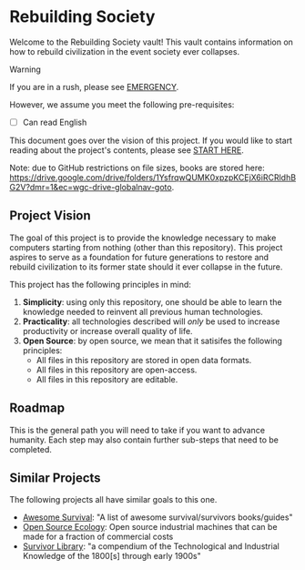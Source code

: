 # Rebuilding Society

Welcome to the Rebuilding Society vault! This vault contains information on how to rebuild civilization in the event society ever collapses.

> [!warning]
> If you are in a rush, please see [EMERGENCY](../EMERGENCY.md).

However, we assume you meet the following pre-requisites:

- [ ] Can read English

This document goes over the vision of this project. If you would like to start reading about the project's contents, please see [START HERE](00%20-%20Introduction/START%20HERE.md).

Note: due to GitHub restrictions on file sizes, books are stored here: https://drive.google.com/drive/folders/1YsfrqwQUMK0xpzpKCEjX6iRCRldhBG2V?dmr=1&ec=wgc-drive-globalnav-goto.

## Project Vision

The goal of this project is to provide the knowledge necessary to make computers starting from nothing (other than this repository). This project aspires to serve as a foundation for future generations to restore and rebuild civilization to its former state should it ever collapse in the future.

This project has the following principles in mind:

1. **Simplicity**: using only this repository, one should be able to learn the knowledge needed to reinvent all previous human technologies.
2. **Practicality**: all technologies described will *only* be used to increase productivity or increase overall quality of life.
3. **Open Source**: by open source, we mean that it satisifes the following principles:
	- All files in this repository are stored in open data formats.
	- All files in this repository are open-access.
	- All files in this repository are editable.

## Roadmap
This is the general path you will need to take if you want to advance humanity. Each step may also contain further sub-steps that need to be completed.

## Similar Projects
The following projects all have similar goals to this one.

- [Awesome Survival](https://github.com/alx-xlx/awesome-survival): "A list of awesome survival/survivors books/guides"
- [Open Source Ecology](https://www.opensourceecology.org/): Open source industrial machines that can be made for a fraction of commercial costs
- [Survivor Library](https://www.survivorlibrary.com/index.php/main-library-index/): "a compendium of the Technological and Industrial Knowledge of the 1800[s] through early 1900s"